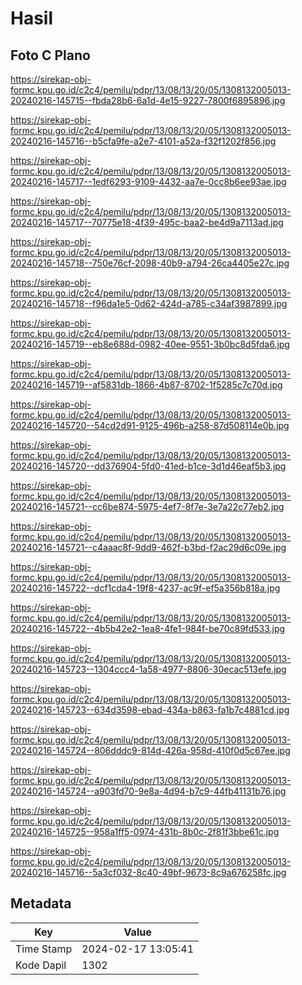# Hasil

## Foto C Plano

https://sirekap-obj-formc.kpu.go.id/c2c4/pemilu/pdpr/13/08/13/20/05/1308132005013-20240216-145715--fbda28b6-6a1d-4e15-9227-7800f6895896.jpg

https://sirekap-obj-formc.kpu.go.id/c2c4/pemilu/pdpr/13/08/13/20/05/1308132005013-20240216-145716--b5cfa9fe-a2e7-4101-a52a-f32f1202f856.jpg

https://sirekap-obj-formc.kpu.go.id/c2c4/pemilu/pdpr/13/08/13/20/05/1308132005013-20240216-145717--1edf6293-9109-4432-aa7e-0cc8b6ee93ae.jpg

https://sirekap-obj-formc.kpu.go.id/c2c4/pemilu/pdpr/13/08/13/20/05/1308132005013-20240216-145717--70775e18-4f39-495c-baa2-be4d9a7113ad.jpg

https://sirekap-obj-formc.kpu.go.id/c2c4/pemilu/pdpr/13/08/13/20/05/1308132005013-20240216-145718--750e76cf-2098-40b9-a794-26ca4405e27c.jpg

https://sirekap-obj-formc.kpu.go.id/c2c4/pemilu/pdpr/13/08/13/20/05/1308132005013-20240216-145718--f96da1e5-0d62-424d-a785-c34af3987899.jpg

https://sirekap-obj-formc.kpu.go.id/c2c4/pemilu/pdpr/13/08/13/20/05/1308132005013-20240216-145719--eb8e688d-0982-40ee-9551-3b0bc8d5fda6.jpg

https://sirekap-obj-formc.kpu.go.id/c2c4/pemilu/pdpr/13/08/13/20/05/1308132005013-20240216-145719--af5831db-1866-4b87-8702-1f5285c7c70d.jpg

https://sirekap-obj-formc.kpu.go.id/c2c4/pemilu/pdpr/13/08/13/20/05/1308132005013-20240216-145720--54cd2d91-9125-496b-a258-87d508114e0b.jpg

https://sirekap-obj-formc.kpu.go.id/c2c4/pemilu/pdpr/13/08/13/20/05/1308132005013-20240216-145720--dd376904-5fd0-41ed-b1ce-3d1d46eaf5b3.jpg

https://sirekap-obj-formc.kpu.go.id/c2c4/pemilu/pdpr/13/08/13/20/05/1308132005013-20240216-145721--cc6be874-5975-4ef7-8f7e-3e7a22c77eb2.jpg

https://sirekap-obj-formc.kpu.go.id/c2c4/pemilu/pdpr/13/08/13/20/05/1308132005013-20240216-145721--c4aaac8f-9dd9-462f-b3bd-f2ac29d6c09e.jpg

https://sirekap-obj-formc.kpu.go.id/c2c4/pemilu/pdpr/13/08/13/20/05/1308132005013-20240216-145722--dcf1cda4-19f8-4237-ac9f-ef5a356b818a.jpg

https://sirekap-obj-formc.kpu.go.id/c2c4/pemilu/pdpr/13/08/13/20/05/1308132005013-20240216-145722--4b5b42e2-1ea8-4fe1-984f-be70c89fd533.jpg

https://sirekap-obj-formc.kpu.go.id/c2c4/pemilu/pdpr/13/08/13/20/05/1308132005013-20240216-145723--1304ccc4-1a58-4977-8806-30ecac513efe.jpg

https://sirekap-obj-formc.kpu.go.id/c2c4/pemilu/pdpr/13/08/13/20/05/1308132005013-20240216-145723--634d3598-ebad-434a-b863-fa1b7c4881cd.jpg

https://sirekap-obj-formc.kpu.go.id/c2c4/pemilu/pdpr/13/08/13/20/05/1308132005013-20240216-145724--806dddc9-814d-426a-958d-410f0d5c67ee.jpg

https://sirekap-obj-formc.kpu.go.id/c2c4/pemilu/pdpr/13/08/13/20/05/1308132005013-20240216-145724--a903fd70-9e8a-4d94-b7c9-44fb41131b76.jpg

https://sirekap-obj-formc.kpu.go.id/c2c4/pemilu/pdpr/13/08/13/20/05/1308132005013-20240216-145725--958a1ff5-0974-431b-8b0c-2f81f3bbe61c.jpg

https://sirekap-obj-formc.kpu.go.id/c2c4/pemilu/pdpr/13/08/13/20/05/1308132005013-20240216-145716--5a3cf032-8c40-49bf-9673-8c9a676258fc.jpg


## Metadata

| Key        | Value               |
| ---------- | ------------------- |
| Time Stamp | 2024-02-17 13:05:41 |
| Kode Dapil | 1302                |



